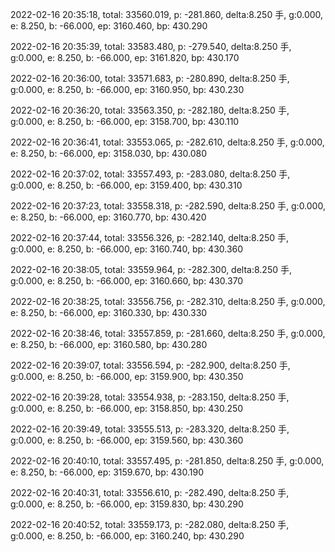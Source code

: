 2022-02-16 20:35:18, total: 33560.019, p: -281.860, delta:8.250 手, g:0.000, e: 8.250, b: -66.000, ep: 3160.460, bp: 430.290

2022-02-16 20:35:39, total: 33583.480, p: -279.540, delta:8.250 手, g:0.000, e: 8.250, b: -66.000, ep: 3161.820, bp: 430.170

2022-02-16 20:36:00, total: 33571.683, p: -280.890, delta:8.250 手, g:0.000, e: 8.250, b: -66.000, ep: 3160.950, bp: 430.230

2022-02-16 20:36:20, total: 33563.350, p: -282.180, delta:8.250 手, g:0.000, e: 8.250, b: -66.000, ep: 3158.700, bp: 430.110

2022-02-16 20:36:41, total: 33553.065, p: -282.610, delta:8.250 手, g:0.000, e: 8.250, b: -66.000, ep: 3158.030, bp: 430.080

2022-02-16 20:37:02, total: 33557.493, p: -283.080, delta:8.250 手, g:0.000, e: 8.250, b: -66.000, ep: 3159.400, bp: 430.310

2022-02-16 20:37:23, total: 33558.318, p: -282.590, delta:8.250 手, g:0.000, e: 8.250, b: -66.000, ep: 3160.770, bp: 430.420

2022-02-16 20:37:44, total: 33556.326, p: -282.140, delta:8.250 手, g:0.000, e: 8.250, b: -66.000, ep: 3160.740, bp: 430.360

2022-02-16 20:38:05, total: 33559.964, p: -282.300, delta:8.250 手, g:0.000, e: 8.250, b: -66.000, ep: 3160.660, bp: 430.370

2022-02-16 20:38:25, total: 33556.756, p: -282.310, delta:8.250 手, g:0.000, e: 8.250, b: -66.000, ep: 3160.330, bp: 430.330

2022-02-16 20:38:46, total: 33557.859, p: -281.660, delta:8.250 手, g:0.000, e: 8.250, b: -66.000, ep: 3160.580, bp: 430.280

2022-02-16 20:39:07, total: 33556.594, p: -282.900, delta:8.250 手, g:0.000, e: 8.250, b: -66.000, ep: 3159.900, bp: 430.350

2022-02-16 20:39:28, total: 33554.938, p: -283.150, delta:8.250 手, g:0.000, e: 8.250, b: -66.000, ep: 3158.850, bp: 430.250

2022-02-16 20:39:49, total: 33555.513, p: -283.320, delta:8.250 手, g:0.000, e: 8.250, b: -66.000, ep: 3159.560, bp: 430.360

2022-02-16 20:40:10, total: 33557.495, p: -281.850, delta:8.250 手, g:0.000, e: 8.250, b: -66.000, ep: 3159.670, bp: 430.190

2022-02-16 20:40:31, total: 33556.610, p: -282.490, delta:8.250 手, g:0.000, e: 8.250, b: -66.000, ep: 3159.830, bp: 430.290

2022-02-16 20:40:52, total: 33559.173, p: -282.080, delta:8.250 手, g:0.000, e: 8.250, b: -66.000, ep: 3160.240, bp: 430.290
